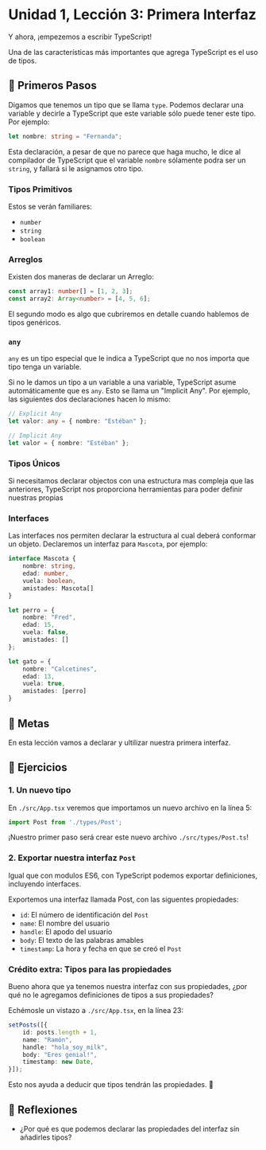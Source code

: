 # Unidad 1, Lección 3: Primera Interfaz

Y ahora, ¡empezemos a escribir TypeScript!

Una de las características más importantes que agrega TypeScript es el uso de tipos.

## 🐾 Primeros Pasos

Digamos que tenemos un tipo que se llama `type`. Podemos declarar una variable y decirle a TypeScript que este variable sólo puede tener este tipo. Por ejemplo:

```typescript
let nombre: string = "Fernanda";
```

Esta declaración, a pesar de que no parece que haga mucho, le dice al compilador de TypeScript que el variable `nombre` sólamente podra ser un `string`, y fallará si le asignamos otro tipo.

### Tipos Primitivos

Estos se verán familiares:

- `number`
- `string`
- `boolean` 

### Arreglos

Existen dos maneras de declarar un Arreglo:

```typescript
const array1: number[] = [1, 2, 3];
const array2: Array<number> = [4, 5, 6];
```

El segundo modo es algo que cubriremos en detalle cuando hablemos de tipos genéricos.

### `any`

`any` es un tipo especial que le indica a TypeScript que no nos importa que tipo tenga un variable.

Si no le damos un tipo a un variable a una variable, TypeScript asume automáticamente que es `any`. Esto se llama un "Implicit Any". Por ejemplo, las siguientes dos declaraciones hacen lo mismo:

```typescript
// Explicit Any
let valor: any = { nombre: "Estéban" };

// Implicit Any
let valor = { nombre: "Estéban" };
```

### Tipos Únicos

Si necesitamos declarar objectos con una estructura mas compleja que las anteriores, TypeScript nos proporciona herramientas para poder definir nuestras propias

### Interfaces

Las interfaces nos permiten declarar la estructura al cual deberá conformar un objeto. Declaremos un interfaz para `Mascota`, por ejemplo:

```typescript
interface Mascota {
    nombre: string,
    edad: number,
    vuela: boolean,
    amistades: Mascota[]
}

let perro = {
    nombre: "Fred",
    edad: 15,
    vuela: false,
    amistades: []
};

let gato = {
    nombre: "Calcetines",
    edad: 13,
    vuela: true,
    amistades: [perro]
}
```

## 🥅 Metas

En esta lección vamos a declarar y ultilizar nuestra primera interfaz.

## 🤸 Ejercicios

### 1. Un nuevo tipo

En `./src/App.tsx` veremos que importamos un nuevo archivo en la línea 5:

```typescript
import Post from './types/Post';
```

¡Nuestro primer paso será crear este nuevo archivo `./src/types/Post.ts`!

### 2. Exportar nuestra interfaz `Post`

Igual que con modulos ES6, con TypeScript podemos exportar definiciones, incluyendo interfaces.

Exportemos una interfaz llamada Post, con las siguentes propiedades:

- `id`: El número de identificación del `Post`
- `name`: El nombre del usuario
- `handle`: El apodo del usuario
- `body`: El texto de las palabras amables
- `timestamp`: La hora y fecha en que se creó el `Post`

### Crédito extra: Tipos para las propiedades

Bueno ahora que ya tenemos nuestra interfaz con sus propiedades, ¿por qué no le agregamos definiciones de tipos a sus propiedades?

Echémosle un vistazo a `./src/App.tsx`, en la línea 23:

```typescript
setPosts([{
    id: posts.length + 1,
    name: "Ramón",
    handle: "hola_soy_milk",
    body: "Eres genial!",
    timestamp: new Date,
}]);
```

Esto nos ayuda a deducir que tipos tendrán las propiedades. 🤔

## 🤔 Reflexiones

- ¿Por qué es que podemos declarar las propiedades del interfaz sín añadirles tipos?

